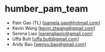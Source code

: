 # humber_pam_team
- Pam Gao (TL) [pamela.gao@hotmail.com]
- Kevin Wang [kevin.ztwang@gmail.com]
- Serena Liao [serenaliaojc@gmail.com]
- Uffa Butt [uffa.butt@gmail.com]
- Andy Bao [wenyu.bao@gmail.com]
